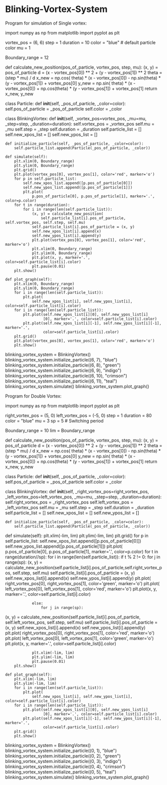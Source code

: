 # Blinking-Vortex-System
Program for simulation of Single vortex:

import numpy as np
from matplotlib import pyplot as plt
 
vortex_pos = (6, 6)
step = 1
duration = 10
color = "blue"  # default particle color
mu = 1
 
Boundary_range = 12
 
 
def calculate_new_position(pos_of_particle, vortex_pos, step, mu):
    (x, y) = pos_of_particle
    d = (x - vortex_pos[0]) ** 2 + (y - vortex_pos[1]) ** 2
    theta = (step * mu) / d
    x_new = np.cos(
        theta) * (x - vortex_pos[0]) - np.sin(theta) * (y - vortex_pos[1]) + vortex_pos[0]
    y_new = np.sin(
        theta) * (x - vortex_pos[0]) + np.cos(theta) * (y - vortex_pos[1]) + vortex_pos[1]
    return x_new, y_new
 
 
class Particle:
    def __init__(self, _pos_of_particle, _color=color):
        self.pos_of_particle = _pos_of_particle
        self.color = _color
 
 
class BlinkingVortex:
    def __init__(self, _vortex_pos=vortex_pos, _mu=mu, _step=step, _duration=duration):
        self.vortex_pos = _vortex_pos
        self.mu = _mu
        self.step = _step
        self.duration = _duration
        self.particle_list = []
        self.new_xpos_list = []
        self.new_ypos_list = []
 
    def initialize_particle(self, _pos_of_particle, _color=color):
        self.particle_list.append(Particle(_pos_of_particle, _color))
 
    def simulate(self):
        plt.xlim(0, Boundary_range)
        plt.ylim(0, Boundary_range)
        plt.grid()
        plt.plot(vortex_pos[0], vortex_pos[1], color='red', marker='o')
        for p in self.particle_list:
            self.new_xpos_list.append([p.pos_of_particle[0]])
            self.new_ypos_list.append([p.pos_of_particle[1]])
            plt.plot(
                p.pos_of_particle[0], p.pos_of_particle[1], marker='.', color=p.color)
        for t in range(duration):
            for i in range(len(self.particle_list)):
                (x, y) = calculate_new_position(
                    self.particle_list[i].pos_of_particle, self.vortex_pos, self.step, self.mu)
                self.particle_list[i].pos_of_particle = (x, y)
                self.new_xpos_list[i].append(x)
                self.new_ypos_list[i].append(y)
                plt.plot(vortex_pos[0], vortex_pos[1], color='red', marker='o')
                plt.xlim(0, Boundary_range)
                plt.ylim(0, Boundary_range)
                plt.plot(x, y, marker='.', color=self.particle_list[i].color)
                plt.pause(0.01)
        plt.show()
 
    def plot_graph(self):
        plt.xlim(0, Boundary_range)
        plt.ylim(0, Boundary_range)
        for i in range(len(self.particle_list)):
            plt.plot(
                self.new_xpos_list[i], self.new_ypos_list[i], color=self.particle_list[i].color)
        for i in range(len(self.particle_list)):
            plt.plot(self.new_xpos_list[i][0], self.new_ypos_list[i]
                     [0], marker='.', color=self.particle_list[i].color)
            plt.plot(self.new_xpos_list[i][-1], self.new_ypos_list[i][-1], marker='.',
                     color=self.particle_list[i].color)
        plt.grid()
        plt.plot(vortex_pos[0], vortex_pos[1], color='red', marker='o')
        plt.show()
 
 
blinking_vortex_system = BlinkingVortex()
blinking_vortex_system.initialize_particle((6, 7), "blue")
blinking_vortex_system.initialize_particle((6, 8), "green")
blinking_vortex_system.initialize_particle((6, 9), "indigo")
blinking_vortex_system.initialize_particle((6, 10), "crimson")
blinking_vortex_system.initialize_particle((6, 11), "teal")
blinking_vortex_system.simulate()
blinking_vortex_system.plot_graph()
 


Program for Double Vortex:
 
import numpy as np
from matplotlib import pyplot as plt
 
right_vortex_pos = (5, 0)
left_vortex_pos = (-5, 0)
step = 1
duration = 80
color = "blue"
mu = 3
sp = 5  # Switching period
 
Boundary_range = 10
lim = Boundary_range
 
def calculate_new_position(pos_of_particle, vortex_pos, step, mu):
    (x, y) = pos_of_particle
    d = (x - vortex_pos[0]) ** 2 + (y - vortex_pos[1]) ** 2
    theta = (step * mu) / d
    x_new = np.cos(
        theta) * (x - vortex_pos[0]) - np.sin(theta) * (y - vortex_pos[1]) + vortex_pos[0]
    y_new = np.sin(
        theta) * (x - vortex_pos[0]) + np.cos(theta) * (y - vortex_pos[1]) + vortex_pos[1]
    return x_new, y_new
 
class Particle:
    def __init__(self, _pos_of_particle, _color=color):
        self.pos_of_particle = _pos_of_particle
        self.color = _color
 
class BlinkingVortex:
    def __init__(self, _right_vortex_pos=right_vortex_pos, _left_vortex_pos=left_vortex_pos, _mu=mu, _step=step,
                 _duration=duration):
        self.right_vortex_pos = _right_vortex_pos
        self.left_vortex_pos = _left_vortex_pos
        self.mu = _mu
        self.step = _step
        self.duration = _duration
        self.particle_list = []
        self.new_xpos_list = []
        self.new_ypos_list = []
 
    def initialize_particle(self, _pos_of_particle, _color=color):
        self.particle_list.append(Particle(_pos_of_particle, _color))
 def simulate(self):
        plt.xlim(-lim, lim)
        plt.ylim(-lim, lim)
        plt.grid()
        for p in self.particle_list:
            self.new_xpos_list.append([p.pos_of_particle[0]])
            self.new_ypos_list.append([p.pos_of_particle[1]])
            plt.plot(
                p.pos_of_particle[0], p.pos_of_particle[1], marker='.', color=p.color)
        for t in range(duration//sp):
            for i in range(len(self.particle_list)):
                if t % 2 != 0:
                    for j in range(sp):
                        (x, y) = calculate_new_position(self.particle_list[i].pos_of_particle,self.right_vortex_pos,
                                                        self.step, self.mu)
                        self.particle_list[i].pos_of_particle = (x, y)
                        self.new_xpos_list[i].append(x)
                        self.new_ypos_list[i].append(y)
                        plt.plot(
    right_vortex_pos[0], right_vortex_pos[1], color='green', marker='o')
                        plt.plot(
                            left_vortex_pos[0], left_vortex_pos[1], color='red', marker='o')
                        plt.plot(x, y, marker='.',
                                 color=self.particle_list[i].color)
 
                else:
                    for j in range(sp):
                        
(x, y) = calculate_new_position(self.particle_list[i].pos_of_particle, self.left_vortex_pos,
                                                        self.step, self.mu)
                        self.particle_list[i].pos_of_particle = (x, y)
                        self.new_xpos_list[i].append(x)
                        self.new_ypos_list[i].append(y)
                        plt.plot(
                            right_vortex_pos[0], right_vortex_pos[1], color='red', marker='o')
                        plt.plot(
                            left_vortex_pos[0], left_vortex_pos[1], color='green', marker='o')
                        plt.plot(x, y, marker='.',
                                 color=self.particle_list[i].color)
 
                plt.xlim(-lim, lim)
                plt.ylim(-lim, lim)
                plt.pause(0.01)
        plt.show()
 
    def plot_graph(self):
        plt.xlim(-lim, lim)
        plt.ylim(-lim, lim)
        for i in range(len(self.particle_list)):
            plt.plot(
                self.new_xpos_list[i], self.new_ypos_list[i], color=self.particle_list[i].color)
        for i in range(len(self.particle_list)):
            plt.plot(self.new_xpos_list[i][0], self.new_ypos_list[i]
                     [0], marker='.', color=self.particle_list[i].color)
            plt.plot(self.new_xpos_list[i][-1], self.new_ypos_list[i][-1], marker='.',
                     color=self.particle_list[i].color)
        plt.grid()
        plt.show()
blinking_vortex_system = BlinkingVortex()
blinking_vortex_system.initialize_particle((0, 1), "blue")
blinking_vortex_system.initialize_particle((0, 2), "green")
blinking_vortex_system.initialize_particle((0, 3), "indigo")
blinking_vortex_system.initialize_particle((0, 4), "crimson")
blinking_vortex_system.initialize_particle((0, 5), "teal")
blinking_vortex_system.simulate()
blinking_vortex_system.plot_graph()
